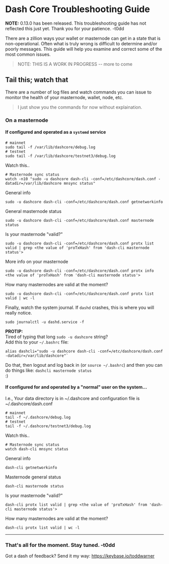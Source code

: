 # Dash Core Troubleshooting Guide

**NOTE:** 0.13.0 has been released. This troubleshooting guide has not
reflected this just yet. Thank you for your patience. -t0dd

There are a zillion ways your wallet or masternode can get in a state that is
non-operational. Often what is truly wrong is difficult to determine and/or
poorly messages. This guide will help you examine and correct some of the most
common issues.

> NOTE: THIS IS A WORK IN PROGRESS -- more to come


## Tail this; watch that

There are a number of log files and watch commands you can issue to monitor the health of your masternode, wallet, node, etc.

> I just show you the commands for now without explaination.

### On a masternode

#### If configured and operated as a `systemd` service

<!-- NO LONGER RELEVANT
Watch Sentinel's activity - silence is good. Make sure you check your crontab
settings to see if you are actually loging to this file, by default, you will
be if you install with our RPM packages.
```
sudo tail -f /var/log/dashcore/sentinel.log
```
-->

```
# mainnet
sudo tail -f /var/lib/dashcore/debug.log
# testnet
sudo tail -f /var/lib/dashcore/testnet3/debug.log
```

Watch this..
```
# Masternode sync status
watch -n10 "sudo -u dashcore dash-cli -conf=/etc/dashcore/dash.conf -datadir=/var/lib/dashcore mnsync status"
```

<!--
```
# What does the network think the status of your masternode is?
# "ENABLED" is good.
# WARNING: It's better to verify this with a fully-synced wallet or other node.
#   If you masternode is not fully synced and not communicating correctly, it
#   will likely give you false information.
sudo -u dashcore watch -n10 "dash-cli -conf=/etc/dashcore/dash.conf -datadir=/var/lib/dashcore masternode list full | grep <MASTERNODE_IP_ADDRESS>"
```
-->

General info
```
sudo -u dashcore dash-cli -conf=/etc/dashcore/dash.conf getnetworkinfo
```

General masternode status
```
sudo -u dashcore dash-cli -conf=/etc/dashcore/dash.conf masternode status
```


Is your masternode "valid?"
```
sudo -u dashcore dash-cli -conf=/etc/dashcore/dash.conf protx list valid | grep <the value of 'proTxHash' from 'dash-cli masternode status'>
```

More info on your masternode
```
sudo -u dashcore dash-cli -conf=/etc/dashcore/dash.conf protx info <the value of 'proTxHash' from 'dash-cli masternode status'>
```

How many masternodes are valid at the moment?
```
sudo -u dashcore dash-cli -conf=/etc/dashcore/dash.conf protx list valid | wc -l
```

Finally, watch the system journal. If `dashd` crashes, this is where you will really notice.

```
sudo journalctl -u dashd.service -f
```

**PROTIP:**  
Tired of typing that long `sudo -u dashcore` string?  
Add this to your `~/.bashrc` file:  
```
alias dashcli="sudo -u dashcore dash-cli -conf=/etc/dashcore/dash.conf -datadir=/var/lib/dashcore"`  
```  
Do that, then logout and log back in (or `source ~/.bashrc`) and then you can  
do things like: `dashcli masternode status`  
:)


#### If configured for and operated by a "normal" user on the system...

I.e., Your data directory is in ~/.dashcore and configuration file is
~/.dashcore/dash.conf

<!-- NO LONGER RELEVANT
Watch Sentinel's activity - silence is good. Make sure you check your crontab
settings to see if you are actually loging to this file, by default, you will
be if you install with our RPM packages.
```
sudo tail -f /var/log/dashcore/sentinel.log
```
-->

```
# mainnet
tail -f ~/.dashcore/debug.log
# testnet
tail -f ~/.dashcore/testnet3/debug.log
```

Watch this..
```
# Masternode sync status
watch dash-cli mnsync status
```

<!--
What does the network think the status of your masternode is?  
"ENABLED" is good.
```
# WARNING: It's better to verify this with a fully-synced wallet or other node.
#   If you masternode is not fully synced and not communicating correctly, it
#   will likely give you false information.
dash-cli masternode list full | grep <MASTERNODE_IP_ADDRESS>"
```

How many masternodes are enabled at the moment?
```
sudo -u dashcore watch -n15 "dash-cli -conf=/etc/dashcore/dash.conf masternode list full| grep ENABLED|grep -v PRE_ENABLED|wc -l"
```
-->

General info
```
dash-cli getnetworkinfo
```

Masternode general status
```
dash-cli masternode status
```

Is your masternode "valid?"
```
dash-cli protx list valid | grep <the value of 'proTxHash' from 'dash-cli masternode status'>
```

How many masternodes are valid at the moment?
```
dash-cli protx list valid | wc -l
```

---

### That's all for the moment. Stay tuned. -t0dd

Got a dash of feedback? Send it my way: <https://keybase.io/toddwarner>
